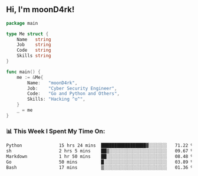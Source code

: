 <h2> Hi, I'm moonD4rk!</h2>

```go
package main

type Me struct {
	Name   string
	Job    string
	Code   string
	Skills string
}

func main() {
	me := &Me{
		Name:   "moonD4rk",
		Job:    "Cyber Security Engineer",
		Code:   "Go and Python and Others",
		Skills: "Hacking ^o^",
	}
	_ = me
}
```

<h3>📊 This Week I Spent My Time On:</h3>
<!-- <img align='right' src="https://github-readme-stats.vercel.app/api?username=moond4rk&show_icons=true&theme=radical", width="300" height="150"> -->

<!--START_SECTION:waka-->

```txt
Python              15 hrs 24 mins  █████████████████▓░░░░░░░   71.22 %
sh                  2 hrs 5 mins    ██▒░░░░░░░░░░░░░░░░░░░░░░   09.67 %
Markdown            1 hr 50 mins    ██░░░░░░░░░░░░░░░░░░░░░░░   08.48 %
Go                  50 mins         █░░░░░░░░░░░░░░░░░░░░░░░░   03.89 %
Bash                17 mins         ▒░░░░░░░░░░░░░░░░░░░░░░░░   01.36 %
```

<!--END_SECTION:waka-->

